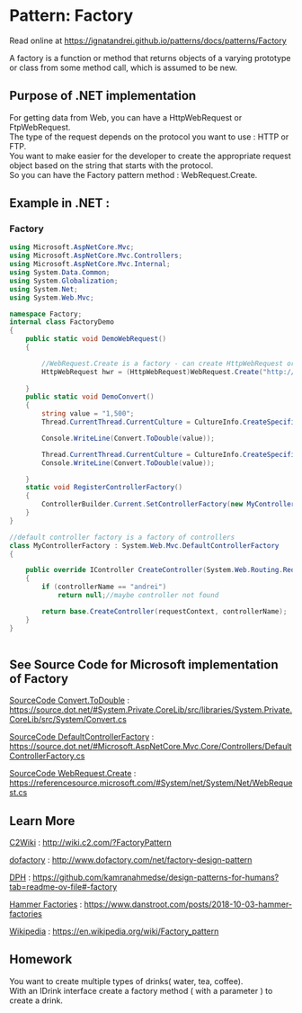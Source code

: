 
# Pattern:  Factory

Read online at https://ignatandrei.github.io/patterns/docs/patterns/Factory

<!-- id : 6 -->
A factory is a function or method that returns objects of a varying prototype or class from some method call, which is assumed to be new.    <br />

## Purpose of .NET implementation

For getting data from Web, you can have a HttpWebRequest or FtpWebRequest.    <br />
The type of the request depends on the protocol you want to use :  HTTP or FTP.    <br />
You want to make easier for the developer to create the appropriate request object based on the string that starts with the protocol.    <br />
So you can have the Factory pattern method : WebRequest.Create.    <br />

## Example in .NET : 


###  Factory
```csharp showLineNumbers title="Factory example for Pattern Factory"
using Microsoft.AspNetCore.Mvc;
using Microsoft.AspNetCore.Mvc.Controllers;
using Microsoft.AspNetCore.Mvc.Internal;
using System.Data.Common;
using System.Globalization;
using System.Net;
using System.Web.Mvc;

namespace Factory;
internal class FactoryDemo
{
    public static void DemoWebRequest()
    {

        //WebRequest.Create is a factory - can create HttpWebRequest or FtpWebRequest
        HttpWebRequest hwr = (HttpWebRequest)WebRequest.Create("http://www.yahoo.com");
        
    }
    public static void DemoConvert()
    {
        string value = "1,500";
        Thread.CurrentThread.CurrentCulture = CultureInfo.CreateSpecificCulture("en-US");

        Console.WriteLine(Convert.ToDouble(value));

        Thread.CurrentThread.CurrentCulture = CultureInfo.CreateSpecificCulture("fr-FR");
        Console.WriteLine(Convert.ToDouble(value));

    }
    static void RegisterControllerFactory()
    {
        ControllerBuilder.Current.SetControllerFactory(new MyControllerFactory());
    }
}

//default controller factory is a factory of controllers
class MyControllerFactory : System.Web.Mvc.DefaultControllerFactory
{

    public override IController CreateController(System.Web.Routing.RequestContext requestContext, string controllerName)
    {
        if (controllerName == "andrei")
            return null;//maybe controller not found

        return base.CreateController(requestContext, controllerName);
    }
}
    
```



## See Source Code for Microsoft implementation of Factory


[SourceCode Convert.ToDouble](https://source.dot.net/#System.Private.CoreLib/src/libraries/System.Private.CoreLib/src/System/Convert.cs) : https://source.dot.net/#System.Private.CoreLib/src/libraries/System.Private.CoreLib/src/System/Convert.cs

[SourceCode DefaultControllerFactory](https://source.dot.net/#Microsoft.AspNetCore.Mvc.Core/Controllers/DefaultControllerFactory.cs) : https://source.dot.net/#Microsoft.AspNetCore.Mvc.Core/Controllers/DefaultControllerFactory.cs

[SourceCode WebRequest.Create](https://referencesource.microsoft.com/#System/net/System/Net/WebRequest.cs) : https://referencesource.microsoft.com/#System/net/System/Net/WebRequest.cs


## Learn More


[C2Wiki](http://wiki.c2.com/?FactoryPattern) : http://wiki.c2.com/?FactoryPattern   

[dofactory](http://www.dofactory.com/net/factory-design-pattern) : http://www.dofactory.com/net/factory-design-pattern   

[DPH](https://github.com/kamranahmedse/design-patterns-for-humans?tab=readme-ov-file#-factory) : https://github.com/kamranahmedse/design-patterns-for-humans?tab=readme-ov-file#-factory   

[Hammer Factories](https://www.danstroot.com/posts/2018-10-03-hammer-factories) : https://www.danstroot.com/posts/2018-10-03-hammer-factories   

[Wikipedia](https://en.wikipedia.org/wiki/Factory_pattern) : https://en.wikipedia.org/wiki/Factory_pattern   


## Homework


You want to create multiple types of drinks( water, tea, coffee).    <br />
With an IDrink interface  create a factory method ( with a parameter ) to create a drink.    <br />



